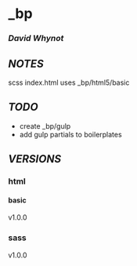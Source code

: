 # **_bp**
### *David Whynot*
## *NOTES*
scss index.html uses \_bp/html5/basic

## *TODO*
 * create \_bp/gulp
 * add gulp partials to boilerplates

## *VERSIONS*
### html
#### basic
v1.0.0
### sass
v1.0.0
